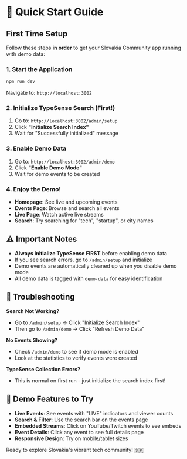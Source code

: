 # 🚀 Quick Start Guide

## First Time Setup

Follow these steps **in order** to get your Slovakia Community app running with demo data:

### 1. Start the Application
```bash
npm run dev
```
Navigate to: `http://localhost:3002`

### 2. Initialize TypeSense Search (First!)
1. Go to: `http://localhost:3002/admin/setup`
2. Click **"Initialize Search Index"**
3. Wait for "Successfully initialized" message

### 3. Enable Demo Data
1. Go to: `http://localhost:3002/admin/demo`
2. Click **"Enable Demo Mode"**
3. Wait for demo events to be created

### 4. Enjoy the Demo!
- **Homepage**: See live and upcoming events
- **Events Page**: Browse and search all events
- **Live Page**: Watch active live streams
- **Search**: Try searching for "tech", "startup", or city names

## ⚠️ Important Notes

- **Always initialize TypeSense FIRST** before enabling demo data
- If you see search errors, go to `/admin/setup` and initialize
- Demo events are automatically cleaned up when you disable demo mode
- All demo data is tagged with `demo-data` for easy identification

## 🔧 Troubleshooting

**Search Not Working?**
- Go to `/admin/setup` → Click "Initialize Search Index"
- Then go to `/admin/demo` → Click "Refresh Demo Data"

**No Events Showing?**
- Check `/admin/demo` to see if demo mode is enabled
- Look at the statistics to verify events were created

**TypeSense Collection Errors?**
- This is normal on first run - just initialize the search index first!

## 🎯 Demo Features to Try

- **Live Events**: See events with "LIVE" indicators and viewer counts
- **Search & Filter**: Use the search bar on the events page
- **Embedded Streams**: Click on YouTube/Twitch events to see embeds
- **Event Details**: Click any event to see full details page
- **Responsive Design**: Try on mobile/tablet sizes

Ready to explore Slovakia's vibrant tech community! 🇸🇰